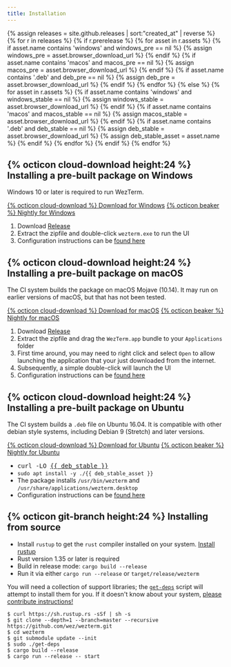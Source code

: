 ```yaml
---
title: Installation
---
```


{% assign releases = site.github.releases | sort:"created_at" | reverse %}
{% for r in releases %}
{% if r.prerelease %}
{% for asset in r.assets %}
{%   if asset.name contains 'windows' and windows_pre == nil %}
{%     assign windows_pre = asset.browser_download_url %}
{%   endif %}
{%   if asset.name contains 'macos' and macos_pre == nil %}
{%     assign macos_pre = asset.browser_download_url %}
{%   endif %}
{%   if asset.name contains '.deb' and deb_pre == nil %}
{%     assign deb_pre = asset.browser_download_url %}
{%   endif %}
{% endfor %}
{% else %}
{% for asset in r.assets %}
{%   if asset.name contains 'windows' and windows_stable == nil %}
{%     assign windows_stable = asset.browser_download_url %}
{%   endif %}
{%   if asset.name contains 'macos' and macos_stable == nil %}
{%     assign macos_stable = asset.browser_download_url %}
{%   endif %}
{%   if asset.name contains '.deb' and deb_stable == nil %}
{%     assign deb_stable = asset.browser_download_url %}
{%     assign deb_stable_asset = asset.name %}
{%   endif %}
{% endfor %}
{% endif %}
{% endfor %}


## {% octicon cloud-download height:24 %} Installing a pre-built package on Windows

Windows 10 or later is required to run WezTerm.

<a href="{{ windows_stable }}" class="btn">{% octicon cloud-download %} Download for Windows</a>
<a href="{{ windows_pre }}" class="btn">{% octicon beaker %} Nightly for Windows</a>
1. Download <a href="{{ windows_stable }}">Release</a>
2. Extract the zipfile and double-click `wezterm.exe` to run the UI
3. Configuration instructions can be [found here](configuration.html)

## {% octicon cloud-download height:24 %} Installing a pre-built package on macOS

The CI system builds the package on macOS Mojave (10.14).  It may run on earlier
versions of macOS, but that has not been tested.

<a href="{{ macos_stable }}" class="btn">{% octicon cloud-download %} Download for macOS</a>
<a href="{{ macos_pre }}" class="btn">{% octicon beaker %} Nightly for macOS</a>
1. Download <a href="{{ macos_stable }}">Release</a>
2. Extract the zipfile and drag the `WezTerm.app` bundle to your `Applications` folder
3. First time around, you may need to right click and select `Open` to allow launching
   the application that your just downloaded from the internet.
3. Subsequently, a simple double-click will launch the UI
4. Configuration instructions can be [found here](configuration.html)

## {% octicon cloud-download height:24 %} Installing a pre-built package on Ubuntu

The CI system builds a `.deb` file on Ubuntu 16.04.  It is compatible with other
debian style systems, including Debian 9 (Stretch) and later versions.

<a href="{{ deb_stable }}" class="btn">{% octicon cloud-download %} Download for Ubuntu</a>
<a href="{{ deb_pre }}" class="btn">{% octicon beaker %} Nightly for Ubuntu</a>
* <tt>curl -LO <a href="{{ deb_stable }}">{{ deb_stable }}</a></tt>
* `sudo apt install -y ./{{ deb_stable_asset }}`
* The package installs `/usr/bin/wezterm` and `/usr/share/applications/wezterm.desktop`
* Configuration instructions can be [found here](configuration.html)

## {% octicon git-branch height:24 %} Installing from source

* Install `rustup` to get the `rust` compiler installed on your system.
  [Install rustup](https://www.rust-lang.org/en-US/install.html)
* Rust version 1.35 or later is required
* Build in release mode: `cargo build --release`
* Run it via either `cargo run --release` or `target/release/wezterm`

You will need a collection of support libraries; the [`get-deps`](https://github.com/wez/wezterm/blob/master/get-deps) script will
attempt to install them for you.  If it doesn't know about your system,
[please contribute instructions!](https://github.com/wez/wezterm/blob/master/CONTRIBUTING.md)

```
$ curl https://sh.rustup.rs -sSf | sh -s
$ git clone --depth=1 --branch=master --recursive https://github.com/wez/wezterm.git
$ cd wezterm
$ git submodule update --init
$ sudo ./get-deps
$ cargo build --release
$ cargo run --release -- start
```

